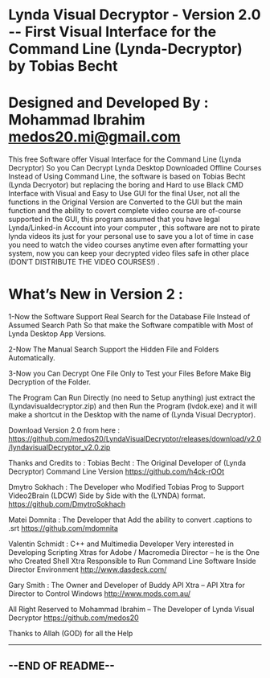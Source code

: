 Lynda Visual Decryptor - Version 2.0  --
First Visual Interface for the Command Line (Lynda-Decryptor) by Tobias Becht
============================
Designed and Developed By :
Mohammad Ibrahim
medos20.mi@gmail.com
============================
This free Software offer Visual Interface for the Command Line (Lynda Decryptor) So you Can Decrypt Lynda Desktop Downloaded Offline Courses Instead of Using Command Line, the software is based on Tobias Becht (Lynda Decryotor) but replacing the boring and Hard to use Black CMD Interface with Visual and Easy to Use GUI for the final User, not all the functions in the Original Version are Converted to the GUI but the main function and the ability to covert complete video course are of-course supported in the GUI, this program assumed that you have legal Lynda/Linked-in Account into your computer , this software are not to pirate lynda videos its just for your personal use to save you a lot of time in case you need to watch the video courses anytime even after formatting your system, now you can keep your decrypted video files safe in other place (DON’T DISTRIBUTE THE VIDEO COURSES!) .

What’s New in Version 2 :
============================
1-Now the Software Support Real Search for the Database File Instead of Assumed Search Path So that make the Software compatible with Most of Lynda Desktop App Versions.

2-Now The Manual Search Support the Hidden File and Folders Automatically.

3-Now you Can Decrypt One File Only to Test your Files Before Make Big Decryption of the Folder.

The Program Can Run Directly (no need to Setup anything) just extract the (Lyndavisualdecryptor.zip) and then Run the Program (lvdok.exe) and it will make a shortcut in the Desktop with the name of (Lynda Visual Decryptor).

Download Version 2.0 from here : https://github.com/medos20/LyndaVisualDecryptor/releases/download/v2.0/lyndavisualDecryptor_v2.0.zip


Thanks and Credits to :
Tobias Becht : The Original Developer of (Lynda Decryptor) Command Line Version
https://github.com/h4ck-rOOt

Dmytro Sokhach : The Developer who Modified Tobias Prog to Support Video2Brain (LDCW) Side by Side with the (LYNDA) format.
https://github.com/DmytroSokhach

Matei Domnita : The Developer that Add the ability to convert .captions to .srt
https://github.com/mdomnita

Valentin Schmidt : C++ and Multimedia Developer Very interested in Developing Scripting Xtras for Adobe / Macromedia Director – he is the One who Created Shell Xtra Responsible to Run Command Line Software Inside Director Environment
http://www.dasdeck.com/

Gary Smith : The Owner and Developer of Buddy API Xtra – API Xtra for  Director to Control Windows
http://www.mods.com.au/


All Right Reserved to Mohammad Ibrahim – The Developer of Lynda Visual Decryptor
https://github.com/medos20

Thanks to Allah (GOD) for all the Help

----------------------------
--END OF README--
----------------------------




